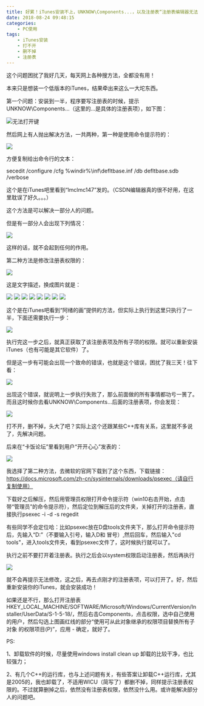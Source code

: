 ```yaml
---
title: 好累！iTunes安装不上，UNKNOW\Components...，以及注册表“注册表编辑器无法在当前所选的项及其部分子项上设置安全性”，注册表某项打不开、删不掉，所有问题，都在此终结！
date: 2018-08-24 09:48:15
categories:
	- PC使用
tags: 
	- iTunes安装
	- 打不开
	- 删不掉
	- 注册表
---
```

这个问题困扰了我好几天，每天网上各种搜方法，全都没有用！

本来只是想装一个低版本的iTunes，结果牵出来这么一大坨东西。

第一个问题：安装到一半，程序要写注册表的时候，提示UNKNOW\Components...（这里的...是具体的注册表项），如下图：

![无法打开键](https://upload-images.jianshu.io/upload_images/10709282-cd679125cffde5b0.png?imageMogr2/auto-orient/strip%7CimageView2/2/w/1240)

然后网上有人抛出解决方法，一共两种，第一种是使用命令提示符的：

![](https://upload-images.jianshu.io/upload_images/10709282-46c48289802a2bde.png?imageMogr2/auto-orient/strip%7CimageView2/2/w/1240)

方便复制给出命令行的文本：

secedit /configure /cfg %windir%\inf\defltbase.inf /db defltbase.sdb /verbose

这个是在iTunes吧里看到“lmclmc147”发的。（CSDN编辑器真的很不好用，在这里耽误了好久。。。）

这个方法是可以解决一部分人的问题。

但是有一部分人会出现下列情况：

![](https://upload-images.jianshu.io/upload_images/10709282-7c1441d38df5e9ca.png?imageMogr2/auto-orient/strip%7CimageView2/2/w/1240)

这样的话，就不会起到任何的作用。

第二种方法是修改注册表权限的：

![](https://upload-images.jianshu.io/upload_images/10709282-447a3832f93bb200.png?imageMogr2/auto-orient/strip%7CimageView2/2/w/1240)

这是文字描述，换成图片就是：

![](https://upload-images.jianshu.io/upload_images/10709282-d27e43082e028827.png?imageMogr2/auto-orient/strip%7CimageView2/2/w/1240)
![](https://upload-images.jianshu.io/upload_images/10709282-795698ade2be91eb.png?imageMogr2/auto-orient/strip%7CimageView2/2/w/1240)
![](https://upload-images.jianshu.io/upload_images/10709282-2c339e97a05790e7.png?imageMogr2/auto-orient/strip%7CimageView2/2/w/1240)
![](https://upload-images.jianshu.io/upload_images/10709282-dba14635c6748b57.png?imageMogr2/auto-orient/strip%7CimageView2/2/w/1240)
![](https://upload-images.jianshu.io/upload_images/10709282-391d4baac7e01ae1.png?imageMogr2/auto-orient/strip%7CimageView2/2/w/1240)
![](https://upload-images.jianshu.io/upload_images/10709282-a724d32ab791acb1.png?imageMogr2/auto-orient/strip%7CimageView2/2/w/1240)
![](https://upload-images.jianshu.io/upload_images/10709282-39de7fd6373dc5e7.png?imageMogr2/auto-orient/strip%7CimageView2/2/w/1240)
![](https://upload-images.jianshu.io/upload_images/10709282-9d61443d66550803.png?imageMogr2/auto-orient/strip%7CimageView2/2/w/1240)

这个是在iTunes吧看到“阿绪的画”提供的方法，但实际上执行到这里只执行了一半，下面还需要执行一步：

![](https://upload-images.jianshu.io/upload_images/10709282-9c7e56fe2c4457fa.png?imageMogr2/auto-orient/strip%7CimageView2/2/w/1240)

执行完这一步之后，就真正获取了该注册表项及所有子项的权限。就可以重新安装iTunes（也有可能是其它软件）了。

但是这一步有可能会出现一个致命的错误，也就是这个错误，困扰了我三天！往下看：

![](https://upload-images.jianshu.io/upload_images/10709282-1d3b5a059cfa4952.png?imageMogr2/auto-orient/strip%7CimageView2/2/w/1240)

出现这个错误，就说明上一步执行失败了，那么前面做的所有事情都功亏一篑了。而且这时候你去看UNKNOW\Components...后面的注册表项，你会发现：

![](https://upload-images.jianshu.io/upload_images/10709282-289b65b549f83953.png?imageMogr2/auto-orient/strip%7CimageView2/2/w/1240)

打不开，删不掉，头大了吧？实际上这个还跟某些C++库有关系，这里就不多说了，先解决问题。

后来在“卡饭论坛”里看到用户“开开心心”发表的：

![](https://upload-images.jianshu.io/upload_images/10709282-dfa677027977b161.png?imageMogr2/auto-orient/strip%7CimageView2/2/w/1240)

我选择了第二种方法，去微软的官网下载到了这个东西，下载链接：https://docs.microsoft.com/zh-cn/sysinternals/downloads/psexec（请自行复制使用）

下载好之后解压，然后用管理员权限打开命令提示符（win10右击开始，点击带“管理员”的命令提示符），然后定位到解压后的文件夹，关掉打开的注册表，直接执行psexec -i -d -s regedit

有些同学不会定位哈：比如psexec放在D盘tools文件夹下，那么打开命令提示符后，先输入“D:”（不要输入引号，输入D和 冒号）,然后回车，然后输入"cd tools"，进入tools文件夹，看到psexec文件了，这时候执行就可以了。

执行之前不要打开着注册表。执行之后会以system权限启动注册表，然后再执行

![](https://upload-images.jianshu.io/upload_images/10709282-7c82a85d18e92564.png?imageMogr2/auto-orient/strip%7CimageView2/2/w/1240)

就不会再提示无法修改，这之后，再去点刚才的注册表项，可以打开了。好，然后重新安装你的iTunes，就会安装成功！

如果还是不行，那么打开注册表HKEY_LOCAL_MACHINE/SOFTWARE/Microsoft/Windows/CurrentVersion/Installer/UserData/S-1-5-18/，然后右击Components，点击权限，选中自己使用的用户，然后勾选上图画红线的部分“使用可从此对象继承的权限项目替换所有子对象 的权限项目(P)”，应用 - 确定，就好了。

PS:

1、卸载软件的时候，尽量使用windows install clean up 卸载的比较干净，也比较强力；

2、有几个C++的运行库，也与上述问题有关，有些答案让卸载C++运行库，尤其是2005的，我也卸载了，不适用WICU（简写了）都删不掉，同样提示注册表权限的。不过就算删掉之后，依然没有注册表权限，依然没什么用。或许能解决部分人的问题吧。